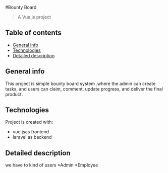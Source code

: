 #Bounty Board

> A Vue.js project

## Table of contents
* [General info](#general-info)
* [Technologies](#technologies)
* [Detailed description](#setup)

## General info
This project is simple bounty board system .where the admin can create tasks, and users
can claim, comment, update progress, and deliver the final product.
	
## Technologies
Project is created with:
* vue jsas frontend
* laravel as backend
	
## Detailed description
we have to kind of users
*Admin
*Employee


